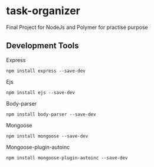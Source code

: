 # task-organizer

Final Project for NodeJs and Polymer for practise purpose
## Development Tools

Express
```
npm install express --save-dev
```

Ejs
```
npm install ejs --save-dev
```

Body-parser
```
npm install body-parser --save-dev
```

Mongoose
```
npm install mongoose --save-dev
```

Mongoose-plugin-autoinc
```
npm install mongoose-plugin-autoinc --save-dev
```


